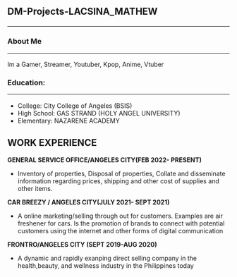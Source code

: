 ## DM-Projects-LACSINA_MATHEW <br><hr>
### About Me<hr>
Im a Gamer, Streamer, Youtuber, Kpop, Anime, Vtuber
### Education:<hr>
- College: City College of Angeles (BSIS)
- High School: GAS STRAND (HOLY ANGEL UNIVERSITY)
- Elementary: NAZARENE ACADEMY

## WORK EXPERIENCE
**GENERAL SERVICE OFFICE/ANGELES CITY(FEB 2022- PRESENT)**
- Inventory of properties, Disposal of properties, Collate and disseminate information regarding prices, shipping and other cost of supplies and other items.

**CAR BREEZY / ANGELES CITY(JULY 2021- SEPT 2021)**
- A online marketing/selling through out for customers. Examples are air freshener for cars. Is the promotion of brands to connect with potential customers using the internet and other forms of digital communication

**FRONTRO/ANGELES CITY (SEPT 2019-AUG 2020)**
- A dynamic and rapidly exanping direct selling company in the health,beauty, and wellness industry in the Philippines today



